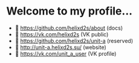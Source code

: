 # Welcome to my profile...

- 👑 https://github.com/helixd2s/about (docs)
- 🥀 https://vk.com/helixd2s (VK public)
- 🥀 https://github.com/helixd2s/unit-a (reserved)
- 🥀 http://unit-a.helixd2s.su/ (website)
- 🥀 https://vk.com/unit_a_user (VK profile)
